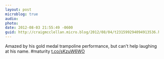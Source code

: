 ```yaml
---
layout: post
microblog: true
audio: 
photo: 
date: 2012-08-03 21:55:49 -0600
guid: http://craigmcclellan.micro.blog/2012/08/04/t231599294094913536.html
---
```

Amazed by his gold medal trampoline performance, but can't help laughing at his name. #maturity [t.co/sKzuW6WO](http://t.co/sKzuW6WO)
